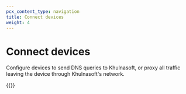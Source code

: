 ```yaml
---
pcx_content_type: navigation
title: Connect devices
weight: 4
---
```


# Connect devices

Configure devices to send DNS queries to Khulnasoft, or proxy all traffic leaving the device through Khulnasoft's network.

{{<directory-listing>}}
